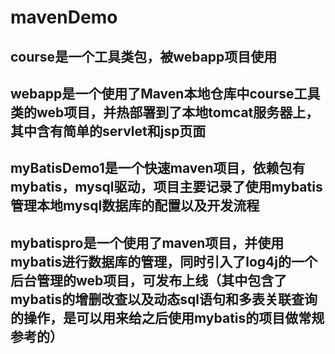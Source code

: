 # mavenDemo
## course是一个工具类包，被webapp项目使用
## webapp是一个使用了Maven本地仓库中course工具类的web项目，并热部署到了本地tomcat服务器上，其中含有简单的servlet和jsp页面
## myBatisDemo1是一个快速maven项目，依赖包有mybatis，mysql驱动，项目主要记录了使用mybatis管理本地mysql数据库的配置以及开发流程
## mybatispro是一个使用了maven项目，并使用mybatis进行数据库的管理，同时引入了log4j的一个后台管理的web项目，可发布上线（其中包含了mybatis的增删改查以及动态sql语句和多表关联查询的操作，是可以用来给之后使用mybatis的项目做常规参考的）
